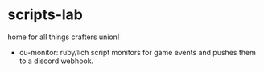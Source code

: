 # scripts-lab

home for all things crafters union!

- cu-monitor: ruby/lich script monitors for game events and pushes them to a discord webhook.
